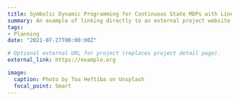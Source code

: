 ```yaml
---
title: Symbolic Dynamic Programming for Continuous State MDPs with Linear Program Transitions
summary: An example of linking directly to an external project website using `external_link`.
tags:
- Planning
date: "2021-07-27T00:00:00Z"

# Optional external URL for project (replaces project detail page).
external_link: https://example.org

image:
  caption: Photo by Toa Heftiba on Unsplash
  focal_point: Smart
---
```

